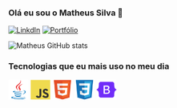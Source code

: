 ### Olá eu sou o Matheus Silva 🤙
[![LinkdIn](https://img.shields.io/badge/LinkedIn-0077B5?style=for-the-badge&logo=linkedin&logoColor=white)](https://www.linkedin.com/in/matheussilva98/)
[![Portfólio](https://img.shields.io/badge/website-000000?style=for-the-badge&logo=About.me&logoColor=white)](https://www.linkedin.com/in/matheussilva98/)

![Matheus GitHub stats](https://github-readme-stats.vercel.app/api?username=mthsilva98&show_icons=true&theme=dark)

### Tecnologias que eu mais uso no meu dia

<div style="display: inline_block">
  <img align="center" alt="java" src="https://raw.githubusercontent.com/devicons/devicon/master/icons/java/java-original.svg" width="40" height="40" />
  <img align="center" alt="javascript" src="https://raw.githubusercontent.com/devicons/devicon/master/icons/javascript/javascript-original.svg" width="40" height="40" />
  <img align="center" alt="html5" src="https://raw.githubusercontent.com/devicons/devicon/master/icons/html5/html5-original.svg" width="40" height="40" />
  <img align="center" alt="css3" src="https://raw.githubusercontent.com/devicons/devicon/master/icons/css3/css3-original.svg" width="40" height="40" />
  <img align="center" alt="bootstrap" src="https://raw.githubusercontent.com/devicons/devicon/master/icons/bootstrap/bootstrap-plain.svg" width="40" height="40" />
  





</div><br/>
